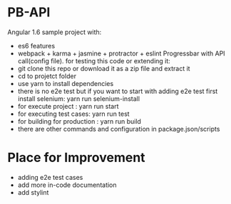 # PB-API
Angular 1.6 sample project with:
  - es6 features
  - webpack + karma + jasmine + protractor + eslint
Progressbar with API call(config file). for testing this code or extending it:
  - git clone this repo or download it as a zip file and extract it
  - cd to projetct folder
  - use yarn to install dependencies
  - there is no e2e test but if you want to start with adding e2e test first install selenium: yarn run selenium-install
  - for execute project : yarn run start
  - for executing test cases: yarn run test
  - for building for production : yarn run build
  - there are other commands and configuration in package.json/scripts

# Place for Improvement

  - adding e2e test cases
  - add more in-code documentation
  - add stylint